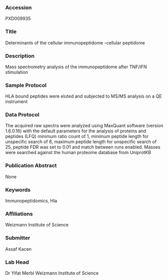 ### Accession
PXD009935

### Title
Determinants of the cellular immunopeptidome -cellular peptidome

### Description
Mass spectrometry analysis of the immunopeptidome after TNF/IFN stimulation

### Sample Protocol
HLA bound peptides were eluted and subjected to MS/MS analysis on a QE instrument

### Data Protocol
The acquired raw spectra were analyzed using MaxQuant software (version 1.6.0.16) with the default parameters for the analysis of proteins and peptides (LFQ) minimum ratio count of 1, minimum peptide length for unspecific search of 8, maximum peptide length for unspecific search of 25, peptide FDR was set to 0.01 and match between runs enabled. Masses were searched against the human proteome database from UniprotKB

### Publication Abstract
None

### Keywords
Immunopeptidomics, Hla

### Affiliations
Weizmann Institute of Science

### Submitter
Assaf Kacen

### Lab Head
Dr Yifat Merbl
Weizmann Institute of Science


